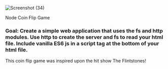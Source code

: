![Screenshot (34)](https://user-images.githubusercontent.com/96151200/171789184-d1458e17-9b19-4c0d-b90e-cb4e89d0abf8.png)

Node Coin Flip Game
### Goal: Create a simple web application that uses the fs and http modules. Use http to create the server and fs to read your html file. Include vanilla ES6 js in a script tag at the bottom of your html file. 

This coin flip game was inspired upon the hit show The Flintstones! 

